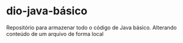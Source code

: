 # dio-java-básico
Repositório para armazenar todo o código de Java básico.
Alterando conteúdo de um arquivo de forma local
